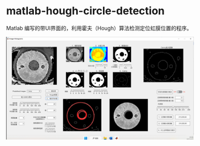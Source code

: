 # matlab-hough-circle-detection
 Matlab 编写的带UI界面的，利用霍夫（Hough）算法检测定位虹膜位置的程序。

![image](UI_sample.png)
